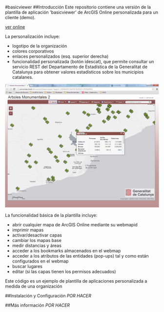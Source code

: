 #basicviewer
##Introducción
Este repositorio contiene una versión de la plantilla de aplicación 'basicviewer' de ArcGIS Online personalizada para un cliente (demo).

[ver online](http://jabadia.github.io/basicviewer/?appid=190fdd4f219a45678cf94212930a9962)

La personalización incluye:

* logotipo de la organización
* colores corporativos
* enlaces personalizados (esq. superior derecha)
* funcionalidad personalizada (botón idescat), que permite consultar un servicio REST del Departamento de Estadística de la Generalitat de Catalunya para obtener valores estadísticos sobre los municipios catalanes.

![](screenshots/pantallazo_gencat.png)

La funcionalidad básica de la plantilla incluye:

* abrir cualquier mapa de ArcGIS Online mediante su webmapid
* imprimir mapas
* activar/desactivar capas
* cambiar los mapas base
* medir distancias y áreas
* acceder a los bookmarks almacenados en el webmap
* acceder a los atributos de las entidades (pop-ups) tal y como están configurados en el webmap
* buscar lugares
* editar (si las capas tienen los permisos adecuados)  

Este código es un ejemplo de plantilla de aplicaciones personalizada a medida de una organización

##Instalación y Configuración
_POR HACER_

##Más información
_POR HACER_

  